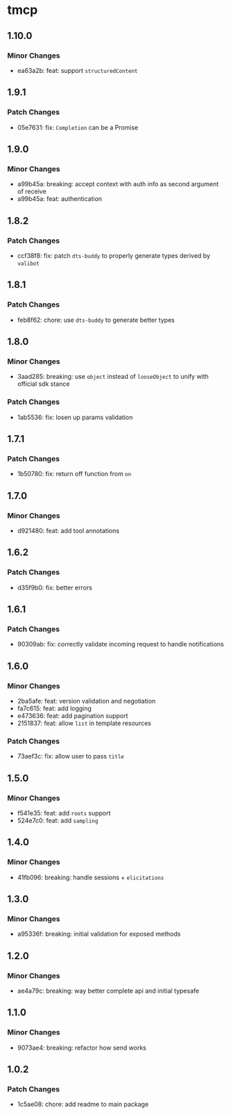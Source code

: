 # tmcp

## 1.10.0

### Minor Changes

- ea63a2b: feat: support `structuredContent`

## 1.9.1

### Patch Changes

- 05e7631: fix: `Completion` can be a Promise

## 1.9.0

### Minor Changes

- a99b45a: breaking: accept context with auth info as second argument of receive
- a99b45a: feat: authentication

## 1.8.2

### Patch Changes

- ccf38f8: fix: patch `dts-buddy` to properly generate types derived by `valibot`

## 1.8.1

### Patch Changes

- feb8f62: chore: use `dts-buddy` to generate better types

## 1.8.0

### Minor Changes

- 3aad285: breaking: use `object` instead of `looseObject` to unify with official sdk stance

### Patch Changes

- 1ab5536: fix: losen up params validation

## 1.7.1

### Patch Changes

- 1b50780: fix: return off function from `on`

## 1.7.0

### Minor Changes

- d921480: feat: add tool annotations

## 1.6.2

### Patch Changes

- d35f9b0: fix: better errors

## 1.6.1

### Patch Changes

- 90309ab: fix: correctly validate incoming request to handle notifications

## 1.6.0

### Minor Changes

- 2ba5afe: feat: version validation and negotiation
- fa7c615: feat: add logging
- e473636: feat: add pagination support
- 2151837: feat: allow `list` in template resources

### Patch Changes

- 73aef3c: fix: allow user to pass `title`

## 1.5.0

### Minor Changes

- f541e35: feat: add `roots` support
- 524e7c0: feat: add `sampling`

## 1.4.0

### Minor Changes

- 41fb096: breaking: handle sessions + `elicitations`

## 1.3.0

### Minor Changes

- a95336f: breaking: initial validation for exposed methods

## 1.2.0

### Minor Changes

- ae4a79c: breaking: way better complete api and initial typesafe

## 1.1.0

### Minor Changes

- 9073ae4: breaking: refactor how send works

## 1.0.2

### Patch Changes

- 1c5ae08: chore: add readme to main package
